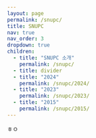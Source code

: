 ```yaml
---
layout: page
permalink: /snupc/
title: SNUPC
nav: true
nav_order: 3
dropdown: true
children:
  - title: "SNUPC 소개"
    permalink: /snupc/
  - title: divider
  - title: "2024"
    permalink: /snupc/2024/
  - title: "2023"
    permalink: /snupc/2023/
  - title: "2015"
    permalink: /snupc/2015/
---
```


ㅎㅇ

